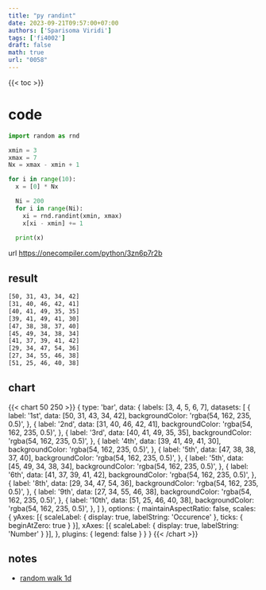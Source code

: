 ```yaml
---
title: "py randint"
date: 2023-09-21T09:57:00+07:00
authors: ['Sparisoma Viridi']
tags: ['fi4002']
draft: false
math: true
url: "0058"
---
```

{{< toc >}}


# code
```python
import random as rnd

xmin = 3
xmax = 7
Nx = xmax - xmin + 1

for i in range(10):
  x = [0] * Nx

  Ni = 200
  for i in range(Ni):
    xi = rnd.randint(xmin, xmax)
    x[xi - xmin] += 1
  
  print(x)
```
url https://onecompiler.com/python/3zn6p7r2b

## result
```bash
[50, 31, 43, 34, 42]
[31, 40, 46, 42, 41]
[40, 41, 49, 35, 35]
[39, 41, 49, 41, 30]
[47, 38, 38, 37, 40]
[45, 49, 34, 38, 34]
[41, 37, 39, 41, 42]
[29, 34, 47, 54, 36]
[27, 34, 55, 46, 38]
[51, 25, 46, 40, 38]
```

## chart
{{< chart 50 250 >}}
{
  type: 'bar',
  data: {
    labels: [3, 4, 5, 6, 7],
    datasets: [
      {
        label: '1st',
        data: [50, 31, 43, 34, 42],
        backgroundColor: 'rgba(54, 162, 235, 0.5)',
      },
      {
        label: '2nd',
        data: [31, 40, 46, 42, 41],
        backgroundColor: 'rgba(54, 162, 235, 0.5)',
     },
      {
        label: '3rd',
        data: [40, 41, 49, 35, 35],
        backgroundColor: 'rgba(54, 162, 235, 0.5)',
      },
      {
        label: '4th',
        data: [39, 41, 49, 41, 30],
        backgroundColor: 'rgba(54, 162, 235, 0.5)',
     },
      {
        label: '5th',
        data: [47, 38, 38, 37, 40],
        backgroundColor: 'rgba(54, 162, 235, 0.5)',
      },
      {
        label: '5th',
        data: [45, 49, 34, 38, 34],
        backgroundColor: 'rgba(54, 162, 235, 0.5)',
      },
      {
        label: '6th',
        data: [41, 37, 39, 41, 42],
        backgroundColor: 'rgba(54, 162, 235, 0.5)',
      },
      {
        label: '8th',
        data: [29, 34, 47, 54, 36],
        backgroundColor: 'rgba(54, 162, 235, 0.5)',
      },
      {
        label: '9th',
        data: [27, 34, 55, 46, 38],
        backgroundColor: 'rgba(54, 162, 235, 0.5)',
      },
      {
        label: '10th',
        data: [51, 25, 46, 40, 38],
        backgroundColor: 'rgba(54, 162, 235, 0.5)',
      },
    ]
  },
  options: {
    maintainAspectRatio: false,
    scales: {
      yAxes: [{
        scaleLabel: {
          display: true,
          labelString: 'Occurence'
        },
        ticks: {
          beginAtZero: true
        }
      }],
      xAxes: [{
        scaleLabel: {
          display: true,
          labelString: 'Number'
        }
      }],
    },
    plugins: {
      legend: false
    }
  }
}
{{< /chart >}}

## notes
+ [random walk 1d](../0057/)